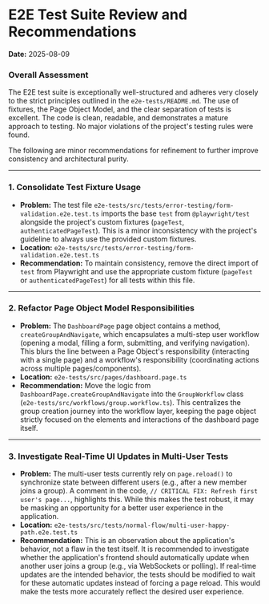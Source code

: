 # E2E Test Suite Review and Recommendations

**Date:** 2025-08-09

### Overall Assessment

The E2E test suite is exceptionally well-structured and adheres very closely to the strict principles outlined in the `e2e-tests/README.md`. The use of fixtures, the Page Object Model, and the clear separation of tests is excellent. The code is clean, readable, and demonstrates a mature approach to testing. No major violations of the project's testing rules were found.

The following are minor recommendations for refinement to further improve consistency and architectural purity.

---

### 1. Consolidate Test Fixture Usage

-   **Problem:** The test file `e2e-tests/src/tests/error-testing/form-validation.e2e.test.ts` imports the base `test` from `@playwright/test` alongside the project's custom fixtures (`pageTest`, `authenticatedPageTest`). This is a minor inconsistency with the project's guideline to always use the provided custom fixtures.
-   **Location:** `e2e-tests/src/tests/error-testing/form-validation.e2e.test.ts`
-   **Recommendation:** To maintain consistency, remove the direct import of `test` from Playwright and use the appropriate custom fixture (`pageTest` or `authenticatedPageTest`) for all tests within this file.

---

### 2. Refactor Page Object Model Responsibilities

-   **Problem:** The `DashboardPage` page object contains a method, `createGroupAndNavigate`, which encapsulates a multi-step user workflow (opening a modal, filling a form, submitting, and verifying navigation). This blurs the line between a Page Object's responsibility (interacting with a single page) and a workflow's responsibility (coordinating actions across multiple pages/components).
-   **Location:** `e2e-tests/src/pages/dashboard.page.ts`
-   **Recommendation:** Move the logic from `DashboardPage.createGroupAndNavigate` into the `GroupWorkflow` class (`e2e-tests/src/workflows/group.workflow.ts`). This centralizes the group creation journey into the workflow layer, keeping the page object strictly focused on the elements and interactions of the dashboard page itself.

---

### 3. Investigate Real-Time UI Updates in Multi-User Tests

-   **Problem:** The multi-user tests currently rely on `page.reload()` to synchronize state between different users (e.g., after a new member joins a group). A comment in the code, `// CRITICAL FIX: Refresh first user's page...`, highlights this. While this makes the test robust, it may be masking an opportunity for a better user experience in the application.
-   **Location:** `e2e-tests/src/tests/normal-flow/multi-user-happy-path.e2e.test.ts`
-   **Recommendation:** This is an observation about the application's behavior, not a flaw in the test itself. It is recommended to investigate whether the application's frontend should automatically update when another user joins a group (e.g., via WebSockets or polling). If real-time updates are the intended behavior, the tests should be modified to wait for these automatic updates instead of forcing a page reload. This would make the tests more accurately reflect the desired user experience.
